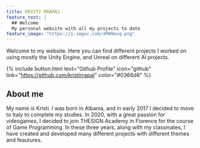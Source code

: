 ```yaml
---
title: KRISTI RRAPAJ
feature_text: |
  ## Welcome
  My personal website with all my projects to date
feature_image: "https://i.imgur.com/4PW9euq.png"
---
```


Welcome to my website. Here you can find different projects I worked on using mostly the Unity Engine, and Unreal on different AI projects.

{% include button.html text="Github Profile" icon="github" link="https://github.com/kristirrapaj" color="#0366d6" %}  

## About me
My name is Kristi. I was born in Albania, and in early 2017 I decided to move to Italy to complete my studies. In 2020, with a great passion for videogames, I decided to join THESIGN Academy in Florence for the course of Game Programming. In these three years, along with my classmates, I have created and developed many different projects with different themes and feautures.

